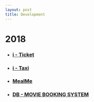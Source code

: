 ```yaml
---
layout: post
title: Development
---
```


# 2018

* ### [i - Ticket](https://github.com/HGU-CRA/i-ticket)

* ### [i - Taxi](https://github.com/HandongChoi/iTaxi)

* ### [MealMe](https://github.com/inthewalter/mealme)

* ### [DB - MOVIE BOOKING SYSTEM](https://github.com/ykss/JDBC_movie_booking_system)